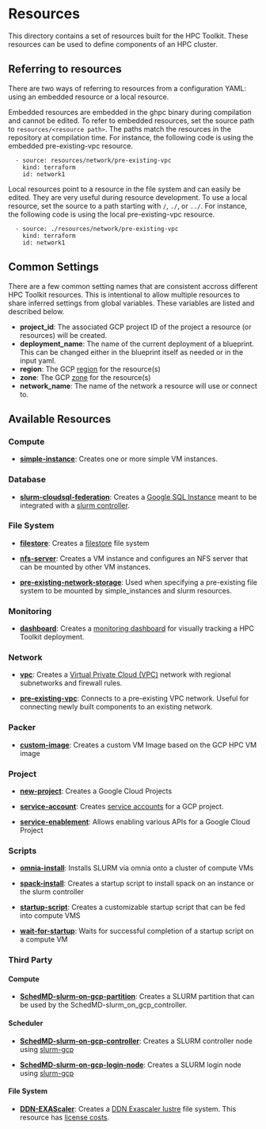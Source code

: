 # Resources

This directory contains a set of resources built for the HPC Toolkit. These
resources can be used to define components of an HPC cluster.

## Referring to resources

There are two ways of referring to resources from a configuration YAML: using an embedded resource or a local resource.

Embedded resources are embedded in the ghpc binary during compilation and cannot be edited. To refer to embedded resources, set the source path to `resources/<resource path>`. The paths match the resources in the repository at compilation time. For instance, the following code is using the embedded pre-existing-vpc resource.

```
  - source: resources/network/pre-existing-vpc
    kind: terraform
    id: network1
```

Local resources point to a resource in the file system and can easily be edited. They are very useful during resource development. To use a local resource, set the source to a path starting with `/`, `./`, or `../`. For instance, the following code is using the local pre-existing-vpc resource.

```
  - source: ./resources/network/pre-existing-vpc
    kind: terraform
    id: network1
```

## Common Settings
There are a few common setting names that are consistent accross different
HPC Toolkit resources. This is intentional to allow multiple resources to share
inferred settings from global variables. These variables are listed and
described below.

* **project_id**: The associated GCP project ID of the project a resource (or
resources) will be created.
* **deployment_name**: The name of the current deployment of a blueprint. This
can be changed either in the blueprint itself as needed or in the input yaml.
* **region**: The GCP [region](https://cloud.google.com/compute/docs/regions-zones)
for the resource(s)
* **zone**: The GCP [zone](https://cloud.google.com/compute/docs/regions-zones)
for the resource(s)
* **network_name**: The name of the network a resource will use or connect to.

## Available Resources

### Compute

* [**simple-instance**](./compute/simple-instance/README.md): Creates one or
more simple VM instances.

### Database

* [**slurm-cloudsql-federation**](./database/slurm-cloudsql-federation/README.md):
Creates a [Google SQL Instance](https://cloud.google.com/sql/) meant to be
integrated with a
[slurm controller](./third-pary/scheduler/SchedMD-slurm-on-gcp-controller/README.md).

### File System

* [**filestore**](file-system/filestore/README.md): Creates a
[filestore](https://cloud.google.com/filestore) file system

* [**nfs-server**](file-system/nfs-server/README.md): Creates a VM instance and
configures an NFS server that can be mounted by other VM instances.

* [**pre-existing-network-storage**](file-system/pre-existing-network-storage/README.md):
Used when specifying a pre-existing file system to be mounted by
simple_instances and slurm resources.

### Monitoring

* [**dashboard**](monitoring/dashboard/README.md): Creates a
[monitoring dashboard](https://cloud.google.com/monitoring/dashboards) for
visually tracking a HPC Toolkit deployment.

### Network

* [**vpc**](network/vpc/README.md): Creates a
[Virtual Private Cloud (VPC)](https://cloud.google.com/vpc) network with
regional subnetworks and firewall rules.

* [**pre-existing-vpc**](network/pre-existing-vpc/README.md): Connects to a
pre-existing VPC network. Useful for connecting newly built components to an
existing network.

### Packer

* [**custom-image**](packer/custom-image/README.md): Creates a custom VM Image
based on the GCP HPC VM image

### Project

* [**new-project**](project/new-project/README.md): Creates a Google Cloud Projects

* [**service-account**](project/service-account/README.md): Creates [service
accounts](https://cloud.google.com/iam/docs/service-accounts) for a GCP project.

* [**service-enablement**](project/service-enablement/README.md): Allows enabling various APIs for a Google Cloud Project

### Scripts

* [**omnia-install**](scripts/omnia-install/README.md): Installs SLURM via omnia
onto a cluster of compute VMs

* [**spack-install**](scripts/spack-install/README.md): Creates a startup script
to install spack on an instance or the slurm controller

* [**startup-script**](scripts/startup-script/README.md): Creates a customizable
startup script that can be fed into compute VMS

* [**wait-for-startup**](scripts/wait-for-startup/README.md): Waits for
successful completion of a startup script on a compute VM

### Third Party

#### Compute

* [**SchedMD-slurm-on-gcp-partition**](third-party/compute/SchedMD-slurm-on-gcp-partition/README.md):
Creates a SLURM partition that can be used by the
SchedMD-slurm_on_gcp_controller.

#### Scheduler

* [**SchedMD-slurm-on-gcp-controller**](third-party/scheduler/SchedMD-slurm-on-gcp-controller/README.md):
Creates a SLURM controller node using
[slurm-gcp](https://github.com/SchedMD/slurm-gcp/tree/master/tf/modules/controller)

* [**SchedMD-slurm-on-gcp-login-node**](third-party/scheduler/SchedMD-slurm-on-gcp-login-node/README.md):
Creates a SLURM login node using
[slurm-gcp](https://github.com/SchedMD/slurm-gcp/tree/master/tf/modules/login)

#### File System

* [**DDN-EXAScaler**](third-party/file-system/DDN-EXAScaler/README.md): Creates a
[DDN Exascaler lustre](https://www.ddn.com/partners/google-cloud-platform/) file system. This resource has [license costs](https://pantheon.corp.google.com/marketplace/product/ddnstorage/exascaler-cloud).
